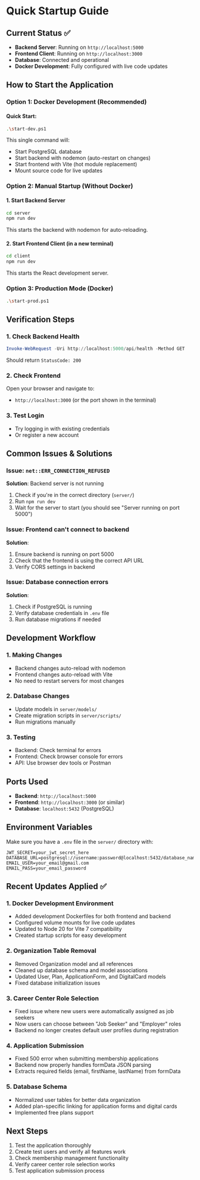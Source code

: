 # Quick Startup Guide

## Current Status ✅
- **Backend Server**: Running on `http://localhost:5000`
- **Frontend Client**: Running on `http://localhost:3000`
- **Database**: Connected and operational
- **Docker Development**: Fully configured with live code updates

## How to Start the Application

### Option 1: Docker Development (Recommended)

#### Quick Start:
```bash
.\start-dev.ps1
```

This single command will:
- Start PostgreSQL database
- Start backend with nodemon (auto-restart on changes)
- Start frontend with Vite (hot module replacement)
- Mount source code for live updates

### Option 2: Manual Startup (Without Docker)

#### 1. Start Backend Server
```bash
cd server
npm run dev
```
This starts the backend with nodemon for auto-reloading.

#### 2. Start Frontend Client (in a new terminal)
```bash
cd client
npm run dev
```
This starts the React development server.

### Option 3: Production Mode (Docker)
```bash
.\start-prod.ps1
```

## Verification Steps

### 1. Check Backend Health
```powershell
Invoke-WebRequest -Uri http://localhost:5000/api/health -Method GET
```
Should return `StatusCode: 200`

### 2. Check Frontend
Open your browser and navigate to:
- `http://localhost:3000` (or the port shown in the terminal)

### 3. Test Login
- Try logging in with existing credentials
- Or register a new account

## Common Issues & Solutions

### Issue: `net::ERR_CONNECTION_REFUSED`
**Solution**: Backend server is not running
1. Check if you're in the correct directory (`server/`)
2. Run `npm run dev`
3. Wait for the server to start (you should see "Server running on port 5000")

### Issue: Frontend can't connect to backend
**Solution**: 
1. Ensure backend is running on port 5000
2. Check that the frontend is using the correct API URL
3. Verify CORS settings in backend

### Issue: Database connection errors
**Solution**:
1. Check if PostgreSQL is running
2. Verify database credentials in `.env` file
3. Run database migrations if needed

## Development Workflow

### 1. Making Changes
- Backend changes auto-reload with nodemon
- Frontend changes auto-reload with Vite
- No need to restart servers for most changes

### 2. Database Changes
- Update models in `server/models/`
- Create migration scripts in `server/scripts/`
- Run migrations manually

### 3. Testing
- Backend: Check terminal for errors
- Frontend: Check browser console for errors
- API: Use browser dev tools or Postman

## Ports Used
- **Backend**: `http://localhost:5000`
- **Frontend**: `http://localhost:3000` (or similar)
- **Database**: `localhost:5432` (PostgreSQL)

## Environment Variables
Make sure you have a `.env` file in the `server/` directory with:
```
JWT_SECRET=your_jwt_secret_here
DATABASE_URL=postgresql://username:password@localhost:5432/database_name
EMAIL_USER=your_email@gmail.com
EMAIL_PASS=your_email_password
```

## Recent Updates Applied ✅

### 1. Docker Development Environment
- Added development Dockerfiles for both frontend and backend
- Configured volume mounts for live code updates
- Updated to Node 20 for Vite 7 compatibility
- Created startup scripts for easy development

### 2. Organization Table Removal
- Removed Organization model and all references
- Cleaned up database schema and model associations
- Updated User, Plan, ApplicationForm, and DigitalCard models
- Fixed database initialization issues

### 3. Career Center Role Selection
- Fixed issue where new users were automatically assigned as job seekers
- Now users can choose between "Job Seeker" and "Employer" roles
- Backend no longer creates default user profiles during registration

### 4. Application Submission
- Fixed 500 error when submitting membership applications
- Backend now properly handles formData JSON parsing
- Extracts required fields (email, firstName, lastName) from formData

### 5. Database Schema
- Normalized user tables for better data organization
- Added plan-specific linking for application forms and digital cards
- Implemented free plans support

## Next Steps
1. Test the application thoroughly
2. Create test users and verify all features work
3. Check membership management functionality
4. Verify career center role selection works
5. Test application submission process
